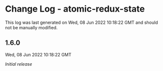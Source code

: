 # Change Log - atomic-redux-state

This log was last generated on Wed, 08 Jun 2022 10:18:22 GMT and should not be manually modified.

## 1.6.0
Wed, 08 Jun 2022 10:18:22 GMT

_Initial release_

